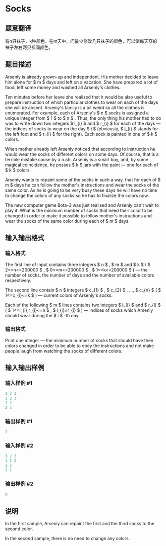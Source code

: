 # Socks

## 题意翻译

有n只袜子，k种颜色，在m天中，问最少修改几只袜子的颜色，可以使每天穿的袜子左右两只都同颜色。

## 题目描述

Arseniy is already grown-up and independent. His mother decided to leave him alone for $ m $ days and left on a vacation. She have prepared a lot of food, left some money and washed all Arseniy's clothes.

Ten minutes before her leave she realized that it would be also useful to prepare instruction of which particular clothes to wear on each of the days she will be absent. Arseniy's family is a bit weird so all the clothes is enumerated. For example, each of Arseniy's $ n $ socks is assigned a unique integer from $ 1 $ to $ n $ . Thus, the only thing his mother had to do was to write down two integers $ l_{i} $ and $ r_{i} $ for each of the days — the indices of socks to wear on the day $ i $ (obviously, $ l_{i} $ stands for the left foot and $ r_{i} $ for the right). Each sock is painted in one of $ k $ colors.

When mother already left Arseniy noticed that according to instruction he would wear the socks of different colors on some days. Of course, that is a terrible mistake cause by a rush. Arseniy is a smart boy, and, by some magical coincidence, he posses $ k $ jars with the paint — one for each of $ k $ colors.

Arseniy wants to repaint some of the socks in such a way, that for each of $ m $ days he can follow the mother's instructions and wear the socks of the same color. As he is going to be very busy these days he will have no time to change the colors of any socks so he has to finalize the colors now.

The new computer game Bota-3 was just realised and Arseniy can't wait to play it. What is the minimum number of socks that need their color to be changed in order to make it possible to follow mother's instructions and wear the socks of the same color during each of $ m $ days.

## 输入输出格式

### 输入格式

The first line of input contains three integers $ n $ , $ m $ and $ k $ ( $ 2<=n<=200000 $ , $ 0<=m<=200000 $ , $ 1<=k<=200000 $ ) — the number of socks, the number of days and the number of available colors respectively.

The second line contain $ n $ integers $ c_{1} $ , $ c_{2} $ , ..., $ c_{n} $ ( $ 1<=c_{i}<=k $ ) — current colors of Arseniy's socks.

Each of the following $ m $ lines contains two integers $ l_{i} $ and $ r_{i} $ ( $ 1<=l_{i},r_{i}<=n $ , $ l_{i}≠r_{i} $ ) — indices of socks which Arseniy should wear during the $ i $ -th day.

### 输出格式

Print one integer — the minimum number of socks that should have their colors changed in order to be able to obey the instructions and not make people laugh from watching the socks of different colors.

## 输入输出样例

### 输入样例 #1

```cpp
3 2 3
1 2 3
1 2
2 3

```
### 输出样例 #1

```cpp
2

```
### 输入样例 #2

```cpp
3 2 2
1 1 2
1 2
2 1

```
### 输出样例 #2

```cpp
0

```
## 说明

In the first sample, Arseniy can repaint the first and the third socks to the second color.

In the second sample, there is no need to change any colors.

